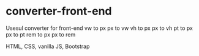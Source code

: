 # converter-front-end

Usesul converter for front-end
vw to px
px to vw
vh to px
px to vh
pt to px
px to pt
rem to px
px to rem

HTML, CSS, vanilla JS, Bootstrap